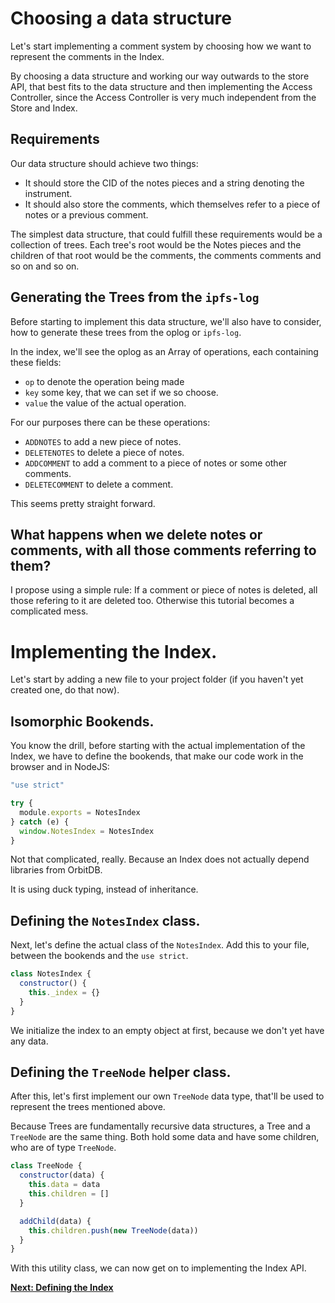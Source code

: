 # Choosing a data structure
Let's start implementing a comment system
by choosing how we want to represent the
comments in the Index.

By choosing a data structure and
working our way outwards to
the store API, that best fits
to the data structure and then
implementing the Access Controller,
since the Access Controller is very
much independent from the Store and Index.

## Requirements
Our data structure should achieve two things:
- It should store the CID of the notes pieces and a string denoting the instrument.
- It should also store the comments, which themselves refer to a piece of notes or a previous comment.

The simplest data structure, that could fulfill these
requirements would be a collection of trees.
Each tree's root would be the Notes pieces and the
children of that root would be the comments,
the comments comments and so on and so on.

## Generating the Trees from the `ipfs-log`
Before starting to implement this data structure,
we'll also have to consider, how to generate
these trees from the oplog or `ipfs-log`.

In the index, we'll see the oplog as an
Array of operations, each containing these fields:
- `op` to denote the operation being made
- `key` some key, that we can set if we so choose.
- `value` the value of the actual operation.

For our purposes there can be these operations:
- `ADDNOTES` to add a new piece of notes.
- `DELETENOTES` to delete a piece of notes.
- `ADDCOMMENT` to add a comment to a piece of notes or some other comments.
- `DELETECOMMENT` to delete a comment.

This seems pretty straight forward.

## What happens when we delete notes or comments, with all those comments referring to them?
I propose using a simple rule: If a comment or piece of notes
is deleted, all those refering to it are deleted too.
Otherwise this tutorial becomes a complicated mess.


# Implementing the Index.
Let's start by adding a new file to your project folder (if you haven't yet created one, do that now).


## Isomorphic Bookends.
You know the drill, before starting with the actual implementation
of the Index, we have to define the bookends, that make our code
work in the browser and in NodeJS:

```js
"use strict"

try {
  module.exports = NotesIndex
} catch (e) {
  window.NotesIndex = NotesIndex
}
```
Not that complicated, really.
Because an Index does not actually depend
libraries from OrbitDB.

It is using duck typing, instead of inheritance.

## Defining the `NotesIndex` class.
Next, let's define the actual class
of the `NotesIndex`.
Add this to your file, between the bookends and the `use strict`.

```js
class NotesIndex {
  constructor() {
    this._index = {}
  }
}
```

We initialize the index to an empty object at first, because
we don't yet have any data.

## Defining the `TreeNode` helper class.
After this, let's first implement our own `TreeNode` data type,
that'll be used to represent the trees mentioned above.

Because Trees are fundamentally recursive data structures,
a Tree and a `TreeNode` are the same thing.
Both hold some data and have some children, who
are of type `TreeNode`.

```js
class TreeNode {
  constructor(data) {
    this.data = data
    this.children = []
  }

  addChild(data) {
    this.children.push(new TreeNode(data))
  }
}
```

With this utility class, we can now get on to implementing the Index
API.


**[Next: Defining the Index](03_Defining_the_Index.md)**
